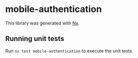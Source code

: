 # mobile-authentication

This library was generated with [Nx](https://nx.dev).

## Running unit tests

Run `nx test mobile-authentication` to execute the unit tests.

